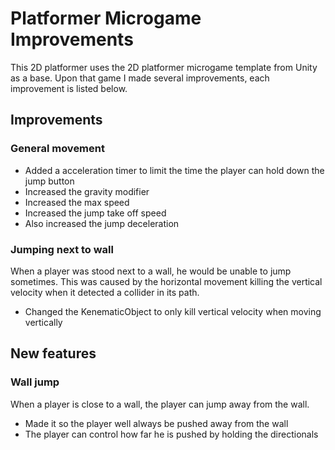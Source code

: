 # Platformer Microgame Improvements
This 2D platformer uses the 2D platformer microgame template from Unity as a base. Upon that game I made several improvements, each improvement is listed below.

## Improvements
### General movement
- Added a acceleration timer to limit the time the player can hold down the jump button
- Increased the gravity modifier
- Increased the max speed
- Increased the jump take off speed
- Also increased the jump deceleration

### Jumping next to wall
When a player was stood next to a wall, he would be unable to jump sometimes. This was caused by the horizontal movement killing the vertical velocity when it detected a collider in its path.
- Changed the KenematicObject to only kill vertical velocity when moving vertically

## New features
### Wall jump
When a player is close to a wall, the player can jump away from the wall.
- Made it so the player well always be pushed away from the wall
- The player can control how far he is pushed by holding the directionals
